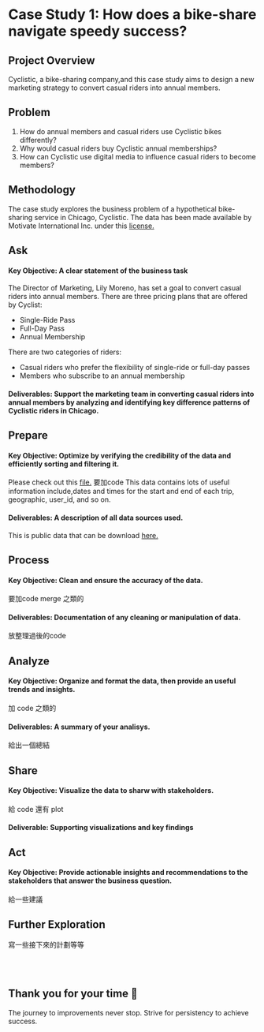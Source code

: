 # Case Study 1: How does a bike-share navigate speedy success?

## Project Overview
Cyclistic, a bike-sharing company,and this case study aims to design a new marketing strategy to convert casual riders into annual members. 

## Problem
1. How do annual members and casual riders use Cyclistic bikes differently?
2. Why would casual riders buy Cyclistic annual memberships?
3. How can Cyclistic use digital media to influence casual riders to become members?

## Methodology
The case study explores the business problem of a hypothetical bike-sharing service in Chicago, Cyclistic. The data has been made available by
Motivate International Inc. under this [license.](https://divvybikes.com/data-license-agreement)

## Ask
#### Key Objective: A clear statement of the business task
The Director of Marketing, Lily Moreno, has set a goal to convert casual riders into annual members.
There are three pricing plans that are offered by Cyclist:

- Single-Ride Pass
- Full-Day Pass
- Annual Membership

There are two categories of riders: 

- Casual riders who prefer the flexibility of single-ride or full-day passes
- Members who subscribe to an annual membership

#### Deliverables: Support the marketing team in converting casual riders into annual members by analyzing and identifying key difference patterns of Cyclistic riders in Chicago.

## Prepare
#### Key Objective: Optimize by verifying the credibility of the data and efficiently sorting and filtering it.
Please check out this [file.]() 要加code
This data contains lots of useful information include,dates and times for the start and end of each trip, geographic, user_id, and so on.

#### Deliverables: A description of all data sources used.
This is public data that can be download [here.](https://divvy-tripdata.s3.amazonaws.com/index.html)

## Process
#### Key Objective: Clean and ensure the accuracy of the data.
要加code
merge 之類的

#### Deliverables: Documentation of any cleaning or manipulation of data.
放整理過後的code


## Analyze
#### Key Objective: Organize and format the data, then provide an useful trends and insights.

加 code 之類的

#### Deliverables: A summary of your analisys.
給出一個總結

## Share
#### Key Objective: Visualize the data to sharw with stakeholders.
給 code 還有 plot

#### Deliverable: Supporting visualizations and key findings

## Act
#### Key Objective: Provide actionable insights and recommendations to the stakeholders that answer the business question.

給一些建議

## Further Exploration
寫一些接下來的計劃等等

<br><br>
## Thank you for your time 💌
The journey to improvements never stop. Strive for persistency to achieve success. 




















